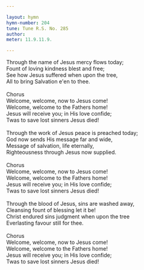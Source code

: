 ```yaml
---

layout: hymn
hymn-number: 204
tune: Tune R.S. No. 285
author: 
meter: 11.9.11.9.

---
```

Through the name of Jesus mercy flows today;<br>Fount of loving kindness blest and free;<br>See how Jesus suffered when upon the tree,<br>All to bring Salvation e'en to thee.<br><br>Chorus<br>Welcome, welcome, now to Jesus come!<br>Welcome, welcome to the Fathers home!<br>Jesus will receive you; in His love confide;<br>Twas to save lost sinners Jesus died!<br><br>Through the work of Jesus peace is preached today;<br>God now sends His message far and wide,<br>Message of salvation, life eternally,<br>Righteousness through Jesus now supplied.<br><br>Chorus<br>Welcome, welcome, now to Jesus come!<br>Welcome, welcome to the Fathers home!<br>Jesus will receive you; in His love confide;<br>Twas to save lost sinners Jesus died!<br><br>Through the blood of Jesus, sins are washed away,<br>Cleansing fount of blessing let it be!<br>Christ endured sins judgment when upon the tree<br>Everlasting favour still for thee.<br><br>Chorus<br>Welcome, welcome, now to Jesus come!<br>Welcome, welcome to the Fathers home!<br>Jesus will receive you; in His love confide;<br>Twas to save lost sinners Jesus died!<br><br><br>
